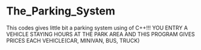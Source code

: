 # The_Parking_System
This codes gives little bit a parking system using of C++!!!
YOU ENTRY A VEHICLE STAYING HOURS AT THE PARK AREA AND THIS PROGRAM GIVES PRICES EACH VEHICLE(CAR, MINIVAN, BUS, TRUCK)
